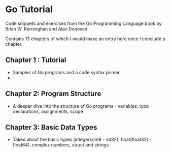 # Go Tutorial
Code snippets and exercises from the Go Programming Language book by Brian W. Kerninghan and Alan Donovan. 

Contains 13 chapters of which I would make an entry here once I conclude a chapter.

## Chapter 1 : Tutorial 
- Samples of Go programs and a code syntax primer.
- 
## Chapter 2: Program Structure
- A deeper dive into the structure of Go programs - variables, type declarations, assignments, scope

## Chapter 3: Basic Data Types
- Taked about the basic types 
(integers(int8 - int32), float(float32) - float64), complex numbers, struct and strings